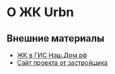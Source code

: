 # О ЖК Urbn

## Внешние материалы

- [ЖК в ГИС Наш.Дом.рф](https://t.me/URBN34docs/1217)
- [Сайт проекта от застройщика](https://myurbn.ru)